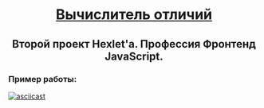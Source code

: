 <h1 align="center">
  <a href="https://ru.hexlet.io/professions/frontend/projects/46/goto/">
    Вычислитель отличий
  </a>
</h1>

<h2 align="center">Второй проект Hexlet'а. Профессия Фронтенд JavaScript.</h2>

### Пример работы:

[![asciicast](https://asciinema.org/a/4zziwE20SaFilyl4De1SBZSnm.svg)](https://asciinema.org/a/4zziwE20SaFilyl4De1SBZSnm)
